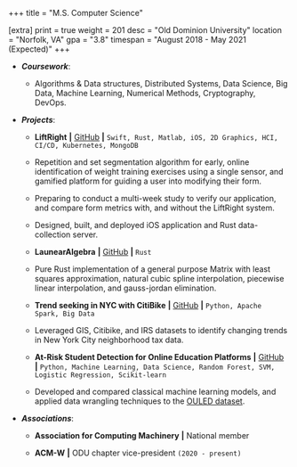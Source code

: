 +++
title = "M.S. Computer Science"

[extra]
print = true
weight = 201
desc = "Old Dominion University"
location = "Norfolk, VA"
gpa = "3.8"
timespan = "August 2018 - May 2021 (Expected)"
+++
* ___Coursework___:
  * Algorithms & Data structures, Distributed Systems, Data Science, Big Data, Machine Learning, Numerical Methods, Cryptography, DevOps.

* ___Projects___:
  * __LiftRight__ __\|__ [GitHub](https://github.com/LiftRight) __\|__ `Swift, Rust, Matlab, iOS, 2D Graphics, HCI, CI/CD, Kubernetes, MongoDB`
  * Repetition and set segmentation algorithm for early, online identification of weight training exercises using a single sensor, and gamified platform for guiding a user into modifying their form.
  * Preparing to conduct a multi-week study to verify our application, and compare form metrics with, and without the LiftRight system.
  * Designed, built, and deployed iOS application and Rust data-collection server.

  * __LaunearAlgebra__ __\|__ [GitHub](https://github.com/lamalex/launearalgebra) __\|__ `Rust`
  * Pure Rust implementation of a general purpose Matrix with least squares approximation, natural cubic spline interpolation, piecewise linear interpolation, and gauss-jordan elimination.

  * __Trend seeking in NYC with CitiBike__ __\|__ [GitHub](https://github.com/lamalex/cs724-bigdata-capstone) __\|__ `Python, Apache Spark, Big Data`
  * Leveraged GIS, Citibike, and IRS datasets to identify changing trends in New York City neighborhood tax data.

  * __At-Risk Student Detection for Online Education Platforms__ __\|__ [GitHub](https://github.com/lamalex/cs773-datamining-capstone) __\|__ `Python, Machine Learning, Data Science, Random Forest, SVM, Logistic Regression, Scikit-learn`
  * Developed and compared classical machine learning models, and applied data wrangling techniques to the [OULED dataset](https://analyse.kmi.open.ac.uk/open_dataset).

* ___Associations___:
  * __Association for Computing Machinery__ __\|__ National member

  * __ACM-W__ __\|__ ODU chapter vice-president `(2020 - present)`
